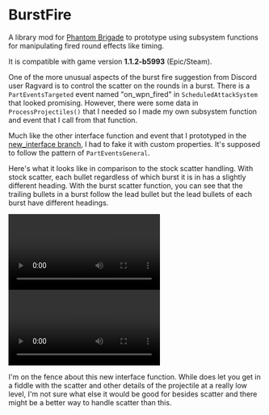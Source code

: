 # BurstFire

A library mod for [Phantom Brigade](https://braceyourselfgames.com/phantom-brigade/) to prototype using subsystem functions for manipulating fired round effects like timing.

It is compatible with game version **1.1.2-b5993** (Epic/Steam).

One of the more unusual aspects of the burst fire suggestion from Discord user Ragvard is to control the scatter on the rounds in a burst. There is a `PartEventsTargeted` event named "on_wpn_fired" in `ScheduledAttackSystem` that looked promising. However, there were some data in `ProcessProjectiles()` that I needed so I made my own subsystem function and event that I call from that function.

Much like the other interface function and event that I prototyped in the [new_interface branch](https://github.com/echkode/PhantomBrigadeMod_BurstFirePrototype/tree/new_interface), I had to fake it with custom properties. It's supposed to follow the pattern of `PartEventsGeneral`.

Here's what it looks like in comparison to the stock scatter handling. With stock scatter, each bullet regardless of which burst it is in has a slightly different heading. With the burst scatter function, you can see that the trailing bullets in a burst follow the lead bullet but the lead bullets of each burst have different headings.

<video controls src="https://github.com/echkode/PhantomBrigadeMod_BurstFirePrototype/assets/48565771/927dc8e4-6fe8-4ec0-9649-bbe434f374fa">
  <p>standard scatter affects all rounds in the activation</p>
</video>

<video controls src="https://github.com/echkode/PhantomBrigadeMod_BurstFirePrototype/assets/48565771/36964cf9-1da2-4f7a-9663-b865daa4d1fb">
  <p>burst scatter makes the rounds in a burst parallel the lead round</p>
</video>

I'm on the fence about this new interface function. While does let you get in a fiddle with the scatter and other details of the projectile at a really low level, I'm not sure what else it would be good for besides scatter and there might be a better way to handle scatter than this.
